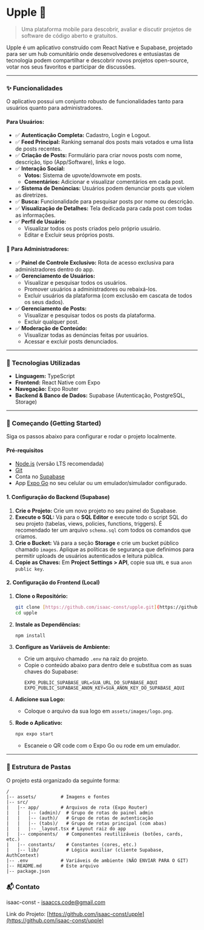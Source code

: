 # Upple 🍏

> Uma plataforma mobile para descobrir, avaliar e discutir projetos de software de código aberto e gratuitos.

Upple é um aplicativo construído com React Native e Supabase, projetado para ser um hub comunitário onde desenvolvedores e entusiastas de tecnologia podem compartilhar e descobrir novos projetos open-source, votar nos seus favoritos e participar de discussões.

---

### ✨ Funcionalidades

O aplicativo possui um conjunto robusto de funcionalidades tanto para usuários quanto para administradores.

#### Para Usuários:
- ✅ **Autenticação Completa:** Cadastro, Login e Logout.
- ✅ **Feed Principal:** Ranking semanal dos posts mais votados e uma lista de posts recentes.
- ✅ **Criação de Posts:** Formulário para criar novos posts com nome, descrição, tipo (App/Software), links e logo.
- ✅ **Interação Social:**
    - **Votos:** Sistema de upvote/downvote em posts.
    - **Comentários:** Adicionar e visualizar comentários em cada post.
- ✅ **Sistema de Denúncias:** Usuários podem denunciar posts que violem as diretrizes.
- ✅ **Busca:** Funcionalidade para pesquisar posts por nome ou descrição.
- ✅ **Visualização de Detalhes:** Tela dedicada para cada post com todas as informações.
- ✅ **Perfil de Usuário:**
    - Visualizar todos os posts criados pelo próprio usuário.
    - Editar e Excluir seus próprios posts.

#### 👑 Para Administradores:
- ✅ **Painel de Controle Exclusivo:** Rota de acesso exclusiva para administradores dentro do app.
- ✅ **Gerenciamento de Usuários:**
    - Visualizar e pesquisar todos os usuários.
    - Promover usuários a administradores ou rebaixá-los.
    - Excluir usuários da plataforma (com exclusão em cascata de todos os seus dados).
- ✅ **Gerenciamento de Posts:**
    - Visualizar e pesquisar todos os posts da plataforma.
    - Excluir qualquer post.
- ✅ **Moderação de Conteúdo:**
    - Visualizar todas as denúncias feitas por usuários.
    - Acessar e excluir posts denunciados.

---

### 🚀 Tecnologias Utilizadas

- **Linguagem:** TypeScript
- **Frontend:** React Native com Expo
- **Navegação:** Expo Router
- **Backend & Banco de Dados:** Supabase (Autenticação, PostgreSQL, Storage)

---

### 🏁 Começando (Getting Started)

Siga os passos abaixo para configurar e rodar o projeto localmente.

#### **Pré-requisitos**

- [Node.js](https://nodejs.org/) (versão LTS recomendada)
- [Git](https://git-scm.com/)
- Conta no [Supabase](https://supabase.com/)
- App [Expo Go](https://expo.dev/go) no seu celular ou um emulador/simulador configurado.

#### **1. Configuração do Backend (Supabase)**

1.  **Crie o Projeto:** Crie um novo projeto no seu painel do Supabase.
2.  **Execute o SQL:** Vá para o **SQL Editor** e execute todo o script SQL do seu projeto (tabelas, views, policies, functions, triggers). É recomendado ter um arquivo `schema.sql` com todos os comandos que criamos.
3.  **Crie o Bucket:** Vá para a seção **Storage** e crie um bucket público chamado `images`. Aplique as políticas de segurança que definimos para permitir uploads de usuários autenticados e leitura pública.
4.  **Copie as Chaves:** Em **Project Settings > API**, copie sua `URL` e sua `anon public key`.

#### **2. Configuração do Frontend (Local)**

1.  **Clone o Repositório:**
    ```bash
    git clone [https://github.com/isaac-const/upple.git](https://github.com/isaac-const/upple.git)
    cd upple
    ```
2.  **Instale as Dependências:**
    ```bash
    npm install
    ```
3.  **Configure as Variáveis de Ambiente:**
    * Crie um arquivo chamado `.env` na raiz do projeto.
    * Copie o conteúdo abaixo para dentro dele e substitua com as suas chaves do Supabase:
      ```
      EXPO_PUBLIC_SUPABASE_URL=SUA_URL_DO_SUPABASE_AQUI
      EXPO_PUBLIC_SUPABASE_ANON_KEY=SUA_ANON_KEY_DO_SUPABASE_AQUI
      ```
4.  **Adicione sua Logo:**
    * Coloque o arquivo da sua logo em `assets/images/logo.png`.

5.  **Rode o Aplicativo:**
    ```bash
    npx expo start
    ```
    - Escaneie o QR code com o Expo Go ou rode em um emulador.

---

### 📁 Estrutura de Pastas

O projeto está organizado da seguinte forma:

```
/
|-- assets/         # Imagens e fontes
|-- src/
|   |-- app/        # Arquivos de rota (Expo Router)
|   |   |-- (admin)/  # Grupo de rotas do painel admin
|   |   |-- (auth)/   # Grupo de rotas de autenticação
|   |   |-- (tabs)/   # Grupo de rotas principal (com abas)
|   |   |-- _layout.tsx # Layout raiz do app
|   |-- components/   # Componentes reutilizáveis (botões, cards, etc.)
|   |-- constants/    # Constantes (cores, etc.)
|   |-- lib/          # Lógica auxiliar (cliente Supabase, AuthContext)
|-- .env            # Variáveis de ambiente (NÃO ENVIAR PARA O GIT)
|-- README.md       # Este arquivo
|-- package.json
```

### 📬 Contato

isaac-const - [isaaccs.code@gmail.com](mailto:isaaccs.code@gmail.com)

Link do Projeto: [https://github.com/isaac-const/upple](https://github.com/isaac-const/upple)
